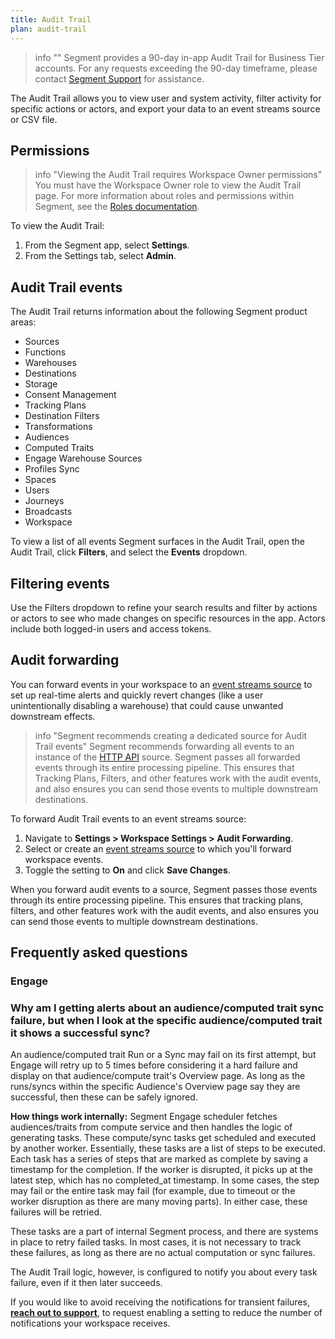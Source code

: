 ```yaml
---
title: Audit Trail
plan: audit-trail
---
```


> info ""
> Segment provides a 90-day in-app Audit Trail for Business Tier accounts. For any requests exceeding the 90-day timeframe, please contact [Segment Support](https://segment.com/help/contact/) for assistance.

The Audit Trail allows you to view user and system activity, filter activity for specific actions or actors, and export your data to an event streams source or CSV file. 

## Permissions

> info "Viewing the Audit Trail requires Workspace Owner permissions"
> You must have the Workspace Owner role to view the Audit Trail page. For more information about roles and permissions within Segment, see the [Roles documentation](/docs/segment-app/iam/roles/). 

To view the Audit Trail:
1. From the Segment app, select **Settings**. 
2. From the Settings tab, select **Admin**. 

## Audit Trail events

The Audit Trail returns information about the following Segment product areas: 

- Sources
- Functions
- Warehouses
- Destinations
- Storage
- Consent Management
- Tracking Plans
- Destination Filters
- Transformations
- Audiences
- Computed Traits
- Engage Warehouse Sources
- Profiles Sync
- Spaces
- Users
- Journeys
- Broadcasts 
- Workspace

To view a list of all events Segment surfaces in the Audit Trail, open the Audit Trail, click **Filters**, and select the **Events** dropdown. 

<!--- IG, 11/2023: PM for CX suggested directing to the Filter part in the app for a full list of events. PAPI support for a list of all events is on the roadmap, so at some point we can probably build a list automagically instead of using the Filters workaround --->

## Filtering events

Use the Filters dropdown to refine your search results and filter by actions or actors to see who made changes on specific resources in the app. Actors include both logged-in users and access tokens. 

## Audit forwarding

You can forward events in your workspace to an [event streams source](/docs/connections/sources/#event-streams-sources) to set up real-time alerts and quickly revert changes (like a user unintentionally disabling a warehouse) that could cause unwanted downstream effects.

> info "Segment recommends creating a dedicated source for Audit Trail events"
> Segment recommends forwarding all events to an instance of the [HTTP API](/docs/connections/sources/catalog/libraries/server/http-api/) source.  Segment passes all forwarded events through its entire processing pipeline. This ensures that Tracking Plans, Filters, and other features work with the audit events, and also ensures you can send those events to multiple downstream destinations.

To forward Audit Trail events to an event streams source:
1. Navigate to **Settings > Workspace Settings > Audit Forwarding**.
2. Select or create an [event streams source](/docs/connections/sources/#event-streams-sources) to which you'll forward workspace events.
3. Toggle the setting to **On** and click **Save Changes**.

When you forward audit events to a source, Segment passes those events through its entire processing pipeline. This ensures that tracking plans, filters, and other features work with the audit events, and also ensures you can send those events to multiple downstream destinations.

## Frequently asked questions

### Engage 

### Why am I getting alerts about an audience/computed trait sync failure, but when I look at the specific audience/computed trait it shows a successful sync?

An audience/computed trait Run or a Sync may fail on its first attempt, but Engage will retry up to 5 times before considering it a hard failure and display on that audience/compute trait's Overview page. As long as the runs/syncs within the specific Audience's Overview page say they are successful, then these can be safely ignored. 

**How things work internally:**
Segment Engage scheduler fetches audiences/traits from compute service and then handles the logic of generating tasks. These compute/sync tasks get scheduled and executed by another worker. Essentially, these tasks are a list of steps to be executed. Each task has a series of steps that are marked as complete by saving a timestamp for the completion. If the worker is disrupted, it picks up at the latest step, which has no completed_at timestamp. In some cases, the step may fail or the entire task may fail (for example, due to timeout or the worker disruption as there are many moving parts). In either case, these failures will be retried.
 
These tasks are a part of internal Segment process, and there are systems in place to retry failed tasks. In most cases, it is not necessary to track these failures, as long as there are no actual computation or sync failures.

The Audit Trail logic, however, is configured to notify you about every task failure, even if it then later succeeds.

If you would like to avoid receiving the notifications for transient failures, **[reach out to support](https://segment.com/help/contact/)**, to request enabling a setting to reduce the number of notifications your workspace receives.
